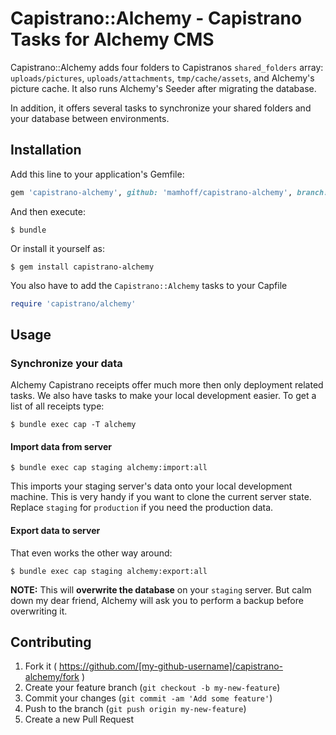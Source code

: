 # Capistrano::Alchemy - Capistrano Tasks for Alchemy CMS

Capistrano::Alchemy adds four folders to Capistranos `shared_folders` array: `uploads/pictures`, `uploads/attachments`, `tmp/cache/assets`, and Alchemy's picture cache. It also runs Alchemy's Seeder after migrating the database.

In addition, it offers several tasks to synchronize your shared folders and your database between environments.


## Installation

Add this line to your application's Gemfile:

```ruby
gem 'capistrano-alchemy', github: 'mamhoff/capistrano-alchemy', branch: 'doc-and-export', group: :development, require: false
```

And then execute:

    $ bundle

Or install it yourself as:

    $ gem install capistrano-alchemy

You also have to add the `Capistrano::Alchemy` tasks to your Capfile

```ruby
require 'capistrano/alchemy'
```

## Usage


### Synchronize your data

Alchemy Capistrano receipts offer much more then only deployment related tasks. We also have tasks to make your local development easier. To get a list of all receipts type:

```shell
$ bundle exec cap -T alchemy
```

#### Import data from server

```shell
$ bundle exec cap staging alchemy:import:all
```

This imports your staging server's data onto your local development machine. This is very handy if you want to clone the current server state. Replace `staging` for `production` if you need the production data.

#### Export data to server

That even works the other way around:

```shell
$ bundle exec cap staging alchemy:export:all
```

**NOTE:** This will **overwrite the database** on your `staging` server. But calm down my dear friend, Alchemy will ask you to perform a backup before overwriting it.

## Contributing

1. Fork it ( https://github.com/[my-github-username]/capistrano-alchemy/fork )
2. Create your feature branch (`git checkout -b my-new-feature`)
3. Commit your changes (`git commit -am 'Add some feature'`)
4. Push to the branch (`git push origin my-new-feature`)
5. Create a new Pull Request
